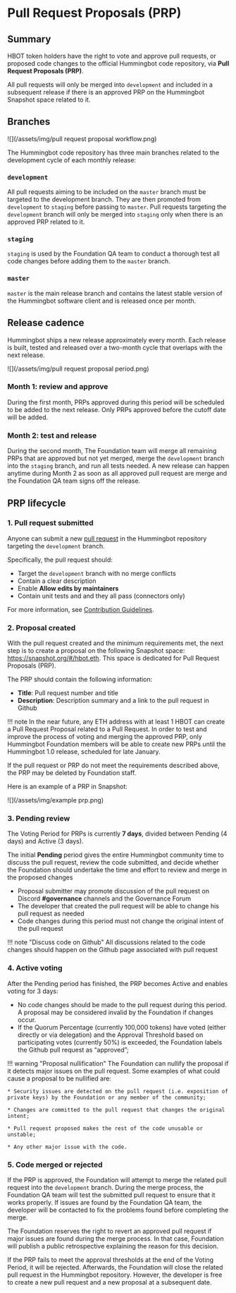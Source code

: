# Pull Request Proposals (PRP)

## Summary

HBOT token holders have the right to vote and approve pull requests, or proposed code changes to the official Hummingbot code repository, via **Pull Request Proposals (PRP)**. 

All pull requests will only be merged into `development` and included in a subsequent release if there is an approved PRP on the Hummingbot Snapshot space related to it.

## Branches

![](/assets/img/pull request proposal workflow.png)

The Hummingbot code repository has three main branches related to the development cycle of each monthly release:

### `development`

All pull requests aiming to be included on the `master` branch must be targeted to the development branch. They are then promoted from `development` to `staging` before passing to `master`. Pull requests targeting the `development` branch will only be merged into `staging` only when there is an approved PRP related to it. 

### `staging`

`staging` is used by the Foundation QA team to conduct a thorough test all code changes before adding them to the `master` branch.

### `master`

`master` is the main release branch and contains the latest stable version of the Hummingbot software client and is released once per month.

## Release cadence

Hummingbot ships a new release approximately every month. Each release is built, tested and released over a two-month cycle that overlaps with the next release.

![](/assets/img/pull request proposal period.png)

### Month 1: review and approve

During the first month, PRPs approved during this period will be scheduled to be added to the next release. Only PRPs approved before the cutoff date will be added.

### Month 2: test and release

During the second month, The Foundation team will merge all remaining PRPs that are approved but not yet merged, merge the `development` branch into the `staging` branch, and run all tests needed. A new release can happen anytime during Month 2 as soon as all approved pull request are merge and the Foundation QA team signs off the release.

## PRP lifecycle

### 1. Pull request submitted

Anyone can submit a new [pull request](https://github.com/hummingbot/hummingbot/pulls) in the Hummingbot repository targeting the `development` branch.

Specifically, the pull request should:  

* Target the `development` branch with no merge conflicts
* Contain a clear description
* Enable **Allow edits by maintainers**
* Contain unit tests and and they all pass (connectors only)

For more information, see [Contribution Guidelines](http://localhost:8000/developers/contributions/#5-create-a-pull-request).

### 2. Proposal created

With the pull request created and the minimum requirements met, the next step is to create a proposal on the following Snapshot space: https://snapshot.org/#/hbot.eth. This space is dedicated for Pull Request Proposals (PRP).

The PRP should contain the following information:

* **Title**: Pull request number and title
* **Description**: Description summary and a link to the pull request in Github

!!! note
    In the near future, any ETH address with at least 1 HBOT can create a Pull Request Proposal related to a Pull Request. In order to test and improve the process of voting and merging the approved PRP, only Hummingbot Foundation members will be able to create new PRPs until the Hummingbot 1.0 release, scheduled for late January.

If the pull request or PRP do not meet the requirements described above, the PRP may be deleted by Foundation staff.

Here is an example of a PRP in Snapshot:

![](/assets/img/example prp.png)

### 3. Pending review

The Voting Period for PRPs is currently **7 days**, divided between Pending (4 days) and Active (3 days).

The initial **Pending** period gives the entire Hummingbot community time to discuss the pull request, review the code submitted, and decide whether the Foundation should undertake the time and effort to review and merge in the proposed changes

* Proposal submitter may promote discussion of the pull request on Discord **#governance** channels and the Governance Forum
* The developer that created the pull request will be able to change his pull request as needed
* Code changes during this period must not change the original intent of the pull request

!!! note "Discuss code on Github"
    All discussions related to the code changes should happen on the Github page associated with pull request

### 4. Active voting

After the Pending period has finished, the PRP becomes Active and enables voting for 3 days:

* No code changes should be made to the pull request during this period.  A proposal may be considered invalid by the Foundation if changes occur.
* If the Quorum Percentage (currently 100,000 tokens) have voted (either directly or via delegation) and the Approval Threshold based on participating votes (currently 50%) is exceeded, the Foundation labels the Github pull request as “approved”;

!!! warning "Proposal nullification"
    The Foundation can nullify the proposal if it detects major issues on the pull request. Some examples of what could cause a proposal to be nullified are:

    * Security issues are detected on the pull request (i.e. exposition of private keys) by the Foundation or any member of the community;

    * Changes are committed to the pull request that changes the original intent;

    * Pull request proposed makes the rest of the code unusable or unstable;

    * Any other major issue with the code.

### 5. Code merged or rejected

If the PRP is approved, the Foundation will attempt to merge the related pull request into the `development` branch. During the merge process, the Foundation QA team will test the submitted pull request to ensure that it works properly. If issues are found by the Foundation QA team, the developer will be contacted to fix the problems found before completing the merge.

The Foundation reserves the right to revert an approved pull request if major issues are found during the merge process. In that case, Foundation will publish a public retrospective explaining the reason for this decision.

If the PRP fails to meet the approval thresholds at the end of the Voting Period, it will be rejected. Afterwards, the Foundation will close the related pull request in the Hummingbot repository. However, the developer is free to create a new pull request and a new proposal at a subsequent date.


